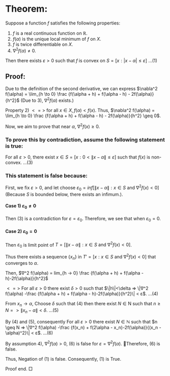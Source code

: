 # Theorem: 
Suppose a function $f$ satisfies the following properties:

1. $f$ is a real continuous function on $\mathbb{R}$.
2. $f(\alpha)$ is the unique local minimum of $f$ on $X$.
3. $f$ is twice differentiable on $X$.
4. $\nabla^2 f(\alpha) ≠ 0$.

Then there exists $ε>0$ such that $f$ is convex on $S = [x : | x - \alpha | \leq ε]$ ...(1)

## Proof: 

Due to the definition of the second derivative, we can express $\nabla^2 f(\alpha) = \lim_{h \to 0} \frac {f(\alpha + h) + f(\alpha - h) - 2f(\alpha)}{h^2}$ (Due to 3), $∇^2 f(\alpha)$ exists.)

Property 2) $<=>$ for all $x \in X, f(\alpha) < f(x)$. Thus, $\nabla^2 f(\alpha) = \lim_{h \to 0} \frac {f(\alpha + h) + f(\alpha - h) - 2f(\alpha)}{h^2} \geq 0$.

Now, we aim to prove that near $\alpha$, $\nabla^2 f(x) \geq 0$.

### To prove this by contradiction, assume the following statement is true:

For all $ε>0$, there exist $x \in S = [x: 0< \| x - \alpha \| \leq ε] \text{ such that } f(x)$ is non-convex. ...(3)
### This statement is false because:

First, we fix $ε>0$, and let choose $ε_0 = inf[\|x-\alpha\| : x \in S \text{ and } ∇^2f(x)<0]$(Because $S$ is bounded below, there exists an infimum.).

#### Case 1) $ε_0 ≠ 0$

Then (3) is a contradiction for $ε = ε_0$. Therefore, we see that when $ε_0 = 0$.
#### Case 2) $ε_0 = 0$
Then $ε_0$ is limit point of $T = [\|x-\alpha\| : x \in S \text{ and } ∇^2f(x)<0]$.

Thus there exists a sequence $\{x_n\}$ in $T' = [x : x \in S \text{ and } ∇^2f(x)<0]$ that converges to $\alpha$.

Then,
$∇^2 f(\alpha) = lim_{h → 0} \frac {f(\alpha + h) + f(\alpha - h)-2f(\alpha)}{h^2}$

$<=>$ For all $ε>0$ there exist $\delta>0$ such that
$\|h\|<\delta => \|∇^2 f(\alpha) -\frac {f(\alpha + h) + f(\alpha - h)-2f(\alpha)}{h^2}\| < ε$. ...(4)

From $x_n \to \alpha$,
Choose $\delta$ such that (4) then
there exist $N \in \text{N}$ such that $n \geq N => \|x_n - \alpha \| < \delta$. ...(5)

By (4) and (5), consequently
For all $ε>0$ there exist $N \in \mathbb{N}$ such that
$n \geq N => \|∇^2 f(\alpha) -\frac {f(x_n) + f(2\alpha - x_n)-2f(\alpha)}{(x_n - \alpha)^2}\| < ε$. ...(6)

By assumption 4), $∇^2 f(\alpha) >0$, (6) is false for $ε = ∇^2 f(\alpha)$. Therefore, (6) is false.

Thus, Negation of (1) is false. Consequently, (1) is True.

Proof end. □
